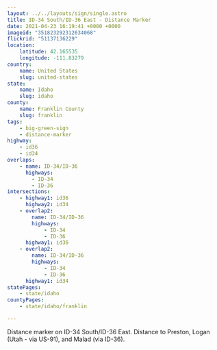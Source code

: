 ```yaml
---
layout: ../../layouts/sign/single.astro
title: ID-34 South/ID-36 East - Distance Marker
date: 2021-04-23 16:19:41 +0000 +0000
imageid: "351823292312634068"
flickrid: "51137136229"
location:
    latitude: 42.165535
    longitude: -111.83279
country:
    name: United States
    slug: united-states
state:
    name: Idaho
    slug: idaho
county:
    name: Franklin County
    slug: franklin
tags:
    - big-green-sign
    - distance-marker
highway:
    - id36
    - id34
overlaps:
    - name: ID-34/ID-36
      highways:
        - ID-34
        - ID-36
intersections:
    - highway1: id36
      highway2: id34
    - overlap2:
        name: ID-34/ID-36
        highways:
            - ID-34
            - ID-36
      highway1: id36
    - overlap2:
        name: ID-34/ID-36
        highways:
            - ID-34
            - ID-36
      highway1: id34
statePages:
    - state/idaho
countyPages:
    - state/idaho/franklin

---
```

Distance marker on ID-34 South/ID-36 East.  Distance to Preston, Logan (Utah - via US-91), and Malad (via ID-36).